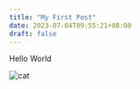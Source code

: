 ```yaml
---
title: "My First Post"
date: 2023-07-04T09:55:21+08:00
draft: false
---
```

Hello World

![cat](https://media2.giphy.com/media/ICOgUNjpvO0PC/giphy.gif?cid=ecf05e47fvi1x0qybn1rlr5f1hkealbt221wy71gs7z6rjem&ep=v1_gifs_search&rid=giphy.gif&ct=g)
